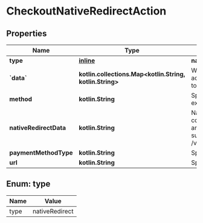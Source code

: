 
# CheckoutNativeRedirectAction

## Properties
Name | Type | Description | Notes
------------ | ------------- | ------------- | -------------
**type** | [**inline**](#Type) | **nativeRedirect** | 
**&#x60;data&#x60;** | **kotlin.collections.Map&lt;kotlin.String, kotlin.String&gt;** | When the redirect URL must be accessed via POST, use this data to post to the redirect URL. |  [optional]
**method** | **kotlin.String** | Specifies the HTTP method, for example GET or POST. |  [optional]
**nativeRedirectData** | **kotlin.String** | Native SDK&#39;s redirect data containing the direct issuer link and state data that must be submitted to the /v1/nativeRedirect/redirectResult. |  [optional]
**paymentMethodType** | **kotlin.String** | Specifies the payment method. |  [optional]
**url** | **kotlin.String** | Specifies the URL to redirect to. |  [optional]


<a name="Type"></a>
## Enum: type
Name | Value
---- | -----
type | nativeRedirect



